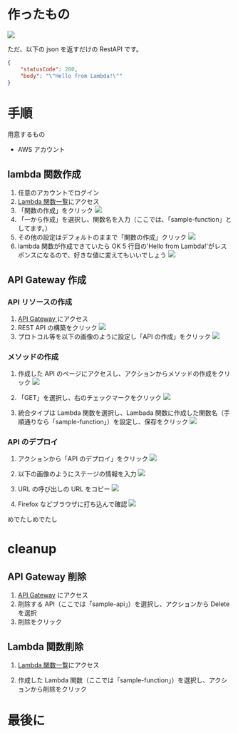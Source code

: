 # 作ったもの

![](https://github.com/nmasashi/qiita/blob/main/lambda/apigateway_lambada/images/lambda.png?raw=true)

ただ、以下の json を返すだけの RestAPI です。

```json
{
	"statusCode": 200,
	"body": "\"Hello from Lambda!\""
}
```

# 手順

用意するもの

- AWS アカウント

## lambda 関数作成

1. 任意のアカウントでログイン
1. [Lambda 関数一覧](https://ap-northeast-1.console.aws.amazon.com/lambda/home?region=ap-northeast-1#/functions)にアクセス
1. 「関数の作成」をクリック
   ![](https://github.com/nmasashi/qiita/blob/main/lambda/apigateway_lambada/images/lambda01.png?raw=true)
1. 「一から作成」を選択し、関数名を入力（ここでは、「sample-function」としてます。）
1. その他の設定はデフォルトのままで「関数の作成」クリック
   ![](https://github.com/nmasashi/qiita/blob/main/lambda/apigateway_lambada/images/lambda02.png?raw=true)
1. lambda 関数が作成できていたら OK
   5 行目の'Hello from Lambda!'がレスポンスになるので、好きな値に変えてもいいでしょう
   ![](https://github.com/nmasashi/qiita/blob/main/lambda/apigateway_lambada/images/lambda03.png?raw=true)

## API Gateway 作成

### API リソースの作成

1. [API Gateway ](https://ap-northeast-1.console.aws.amazon.com/apigateway/main/apis?region=ap-northeast-1)にアクセス
1. REST API の構築をクリック
   ![](https://github.com/nmasashi/qiita/blob/main/lambda/apigateway_lambada/images/lambda04.png?raw=true)
1. プロトコル等を以下の画像のように設定し「API の作成」をクリック
   ![](https://github.com/nmasashi/qiita/blob/main/lambda/apigateway_lambada/images/lambda05.png?raw=true)

### メソッドの作成

1. 作成した API のページにアクセスし、アクションからメソッドの作成をクリック
   ![](https://github.com/nmasashi/qiita/blob/main/lambda/apigateway_lambada/images/lambda06.png?raw=true)

1. 「GET」を選択し、右のチェックマークをクリック
   ![](https://github.com/nmasashi/qiita/blob/main/lambda/apigateway_lambada/images/lambda07.png?raw=true)

1. 統合タイプは Lambda 関数を選択し、Lambada 関数に作成した関数名（手順通りなら「sample-function」）を設定し、保存をクリック
   ![](https://github.com/nmasashi/qiita/blob/main/lambda/apigateway_lambada/images/lambda08.png?raw=true)

### API のデプロイ

1. アクションから「API のデプロイ」をクリック
   ![](https://github.com/nmasashi/qiita/blob/main/lambda/apigateway_lambada/images/lambda09.png?raw=true)

1. 以下の画像のようにステージの情報を入力
   ![](https://github.com/nmasashi/qiita/blob/main/lambda/apigateway_lambada/images/lambda10.png?raw=true)

1. URL の呼び出しの URL をコピー
   ![](https://github.com/nmasashi/qiita/blob/main/lambda/apigateway_lambada/images/lambda11.png?raw=true)

1. Firefox などブラウザに打ち込んで確認
   ![](https://github.com/nmasashi/qiita/blob/main/lambda/apigateway_lambada/images/lambda12.png?raw=true)

めでたしめでたし

# cleanup

## API Gateway 削除

1. [API Gateway](https://ap-northeast-1.console.aws.amazon.com/apigateway/main/apis?region=ap-northeast-1) にアクセス
1. 削除する API（ここでは「sample-api」）を選択し、アクションから Delete を選択
1. 削除をクリック

## Lambda 関数削除

1. [Lambda 関数一覧](https://ap-northeast-1.console.aws.amazon.com/lambda/home?region=ap-northeast-1#/functions)にアクセス

1. 作成した Lambda 関数（ここでは「sample-function」）を選択し、アクションから削除をクリック

# 最後に
